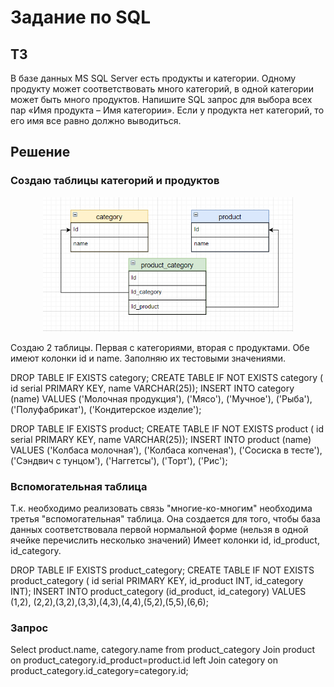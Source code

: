 # Задание по SQL

## ТЗ

В базе данных MS SQL Server есть продукты и категории. Одному продукту может соответствовать много категорий, в одной категории может быть много продуктов. Напишите SQL запрос для выбора всех пар «Имя продукта – Имя категории». Если у продукта нет категорий, то его имя все равно должно выводиться.

## Решение

### Создаю таблицы категорий и продуктов

<p align="center">
      <img src="https://github.com/1stBamos/SQL_For_MindBox/blob/main/DBscheme.png" width="400">
</p>

<p>
  Создаю 2 таблицы. Первая с категориями, вторая с продуктами. Обе имеют колонки id и name. Заполняю их тестовыми значениями.
  
  DROP TABLE IF EXISTS category;
  CREATE TABLE IF NOT EXISTS category (
  id serial PRIMARY KEY, 
  name VARCHAR(25));
  INSERT INTO category (name) VALUES ('Молочная продукция'), ('Мясо'), ('Мучное'), ('Рыба'), ('Полуфабрикат'), ('Кондитерское изделие');
  
  DROP TABLE IF EXISTS product;
  CREATE TABLE IF NOT EXISTS product (
  id serial PRIMARY KEY, 
  name VARCHAR(25));
  INSERT INTO product (name) VALUES ('Колбаса молочная'), ('Колбаса копченая'), ('Сосиска в тесте'), ('Сэндвич с тунцом'), ('Наггетсы'), ('Торт'), ('Рис');
</p>

### Вспомогательная таблица

<p align="center">
</p>

<p>
  Т.к. необходимо реализовать связь "многие-ко-многим" необходима третья "вспомогательная" таблица. Она создается для того, чтобы база данных соответствовала первой нормальной форме (нельзя в одной ячейке перечислить несколько значений) Имеет колонки id, id_product, id_category.
  
  DROP TABLE IF EXISTS product_category;
  CREATE TABLE IF NOT EXISTS product_category (
  id serial PRIMARY KEY, 
  id_product INT,
  id_category INT);
  INSERT INTO product_category (id_product, id_category) VALUES (1,2), (2,2),(3,2),(3,3),(4,3),(4,4),(5,2),(5,5),(6,6);
</p>

### Запрос

Select product.name, category.name from product_category Join product on product_category.id_product=product.id left Join category on product_category.id_category=category.id;

